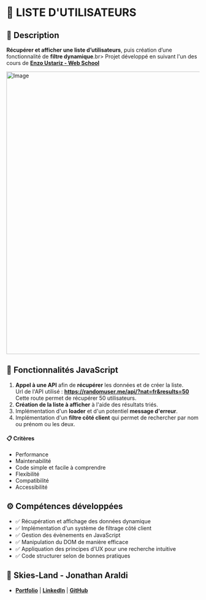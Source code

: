 # 👨 LISTE D'UTILISATEURS

## 📖 Description
**Récupérer et afficher une liste d’utilisateurs**, puis création d’une fonctionnalité de **filtre dynamique**.br>
Projet développé en suivant l'un des cours de **[Enzo Ustariz - Web School](https://www.udemy.com/user/ustariz-enzo/)**

<img width="1435" height="736" alt="Image" src="https://github.com/user-attachments/assets/3156bcc1-3cd2-4224-928a-d2086387ff0f" />

## 🔧 Fonctionnalités JavaScript
1. **Appel à une API** afin de **récupérer** les données et de créer la liste.<br>
  Url de l'API utilisé : **https://randomuser.me/api/?nat=fr&results=50** <br>
  Cette route permet de récupérer 50 utilisateurs.
2. **Création de la liste à afficher** à l'aide des résultats triés.
3. Implémentation d'un **loader** et d'un potentiel **message d'erreur**.
4. Implémentation d'un **filtre côté client** qui permet de rechercher par nom ou prénom ou les deux.

#### 📋 Critères
- Performance
- Maintenabilité
- Code simple et facile à comprendre
- Flexibilité
- Compatibilité
- Accessibilité

## ⚙️ Compétences développées
- ✅ Récupération et affichage des données dynamique
- ✅ Implémentation d'un système de filtrage côté client
- ✅ Gestion des évènements en JavaScript
- ✅ Manipulation du DOM de manière efficace
- ✅ Appliquation des principes d'UX pour une recherche intuitive
- ✅ Code structurer selon de bonnes pratiques

## 👤 Skies-Land - Jonathan Araldi
- **[Portfolio](https://portfolio-jonathan-araldi.netlify.app/)** | **[LinkedIn](https://www.linkedin.com/in/jonathan-araldi/)** | **[GitHub](https://github.com/Skies-Land)**